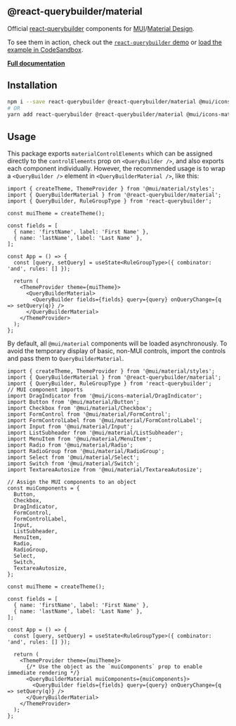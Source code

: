 ## @react-querybuilder/material

Official [react-querybuilder](https://npmjs.com/package/react-querybuilder) components for [MUI](https://mui.com/)/[Material Design](https://material.io/design).

To see them in action, check out the [`react-querybuilder` demo](https://react-querybuilder.js.org/react-querybuilder/material) or [load the example in CodeSandbox](https://codesandbox.io/s/github/react-querybuilder/react-querybuilder/tree/main/examples/material).

**[Full documentation](https://react-querybuilder.js.org/)**

## Installation

```bash
npm i --save react-querybuilder @react-querybuilder/material @mui/icons-material @mui/material
# OR
yarn add react-querybuilder @react-querybuilder/material @mui/icons-material @mui/material
```

## Usage

This package exports `materialControlElements` which can be assigned directly to the `controlElements` prop on `<QueryBuilder />`, and also exports each component individually. However, the recommended usage is to wrap a `<QueryBuilder />` element in `<QueryBuilderMaterial />`, like this:

```tsx
import { createTheme, ThemeProvider } from '@mui/material/styles';
import { QueryBuilderMaterial } from '@react-querybuilder/material';
import { QueryBuilder, RuleGroupType } from 'react-querybuilder';

const muiTheme = createTheme();

const fields = [
  { name: 'firstName', label: 'First Name' },
  { name: 'lastName', label: 'Last Name' },
];

const App = () => {
  const [query, setQuery] = useState<RuleGroupType>({ combinator: 'and', rules: [] });

  return (
    <ThemeProvider theme={muiTheme}>
      <QueryBuilderMaterial>
        <QueryBuilder fields={fields} query={query} onQueryChange={q => setQuery(q)} />
      </QueryBuilderMaterial>
    </ThemeProvider>
  );
};
```

By default, all `@mui/material` components will be loaded asynchronously. To avoid the temporary display of basic, non-MUI controls, import the controls and pass them to `QueryBuilderMaterial`.

```tsx
import { createTheme, ThemeProvider } from '@mui/material/styles';
import { QueryBuilderMaterial } from '@react-querybuilder/material';
import { QueryBuilder, RuleGroupType } from 'react-querybuilder';
// MUI component imports
import DragIndicator from '@mui/icons-material/DragIndicator';
import Button from '@mui/material/Button';
import Checkbox from '@mui/material/Checkbox';
import FormControl from '@mui/material/FormControl';
import FormControlLabel from '@mui/material/FormControlLabel';
import Input from '@mui/material/Input';
import ListSubheader from '@mui/material/ListSubheader';
import MenuItem from '@mui/material/MenuItem';
import Radio from '@mui/material/Radio';
import RadioGroup from '@mui/material/RadioGroup';
import Select from '@mui/material/Select';
import Switch from '@mui/material/Switch';
import TextareaAutosize from '@mui/material/TextareaAutosize';

// Assign the MUI components to an object
const muiComponents = {
  Button,
  Checkbox,
  DragIndicator,
  FormControl,
  FormControlLabel,
  Input,
  ListSubheader,
  MenuItem,
  Radio,
  RadioGroup,
  Select,
  Switch,
  TextareaAutosize,
};

const muiTheme = createTheme();

const fields = [
  { name: 'firstName', label: 'First Name' },
  { name: 'lastName', label: 'Last Name' },
];

const App = () => {
  const [query, setQuery] = useState<RuleGroupType>({ combinator: 'and', rules: [] });

  return (
    <ThemeProvider theme={muiTheme}>
      {/* Use the object as the `muiComponents` prop to enable immediate rendering */}
      <QueryBuilderMaterial muiComponents={muiComponents}>
        <QueryBuilder fields={fields} query={query} onQueryChange={q => setQuery(q)} />
      </QueryBuilderMaterial>
    </ThemeProvider>
  );
};
```
